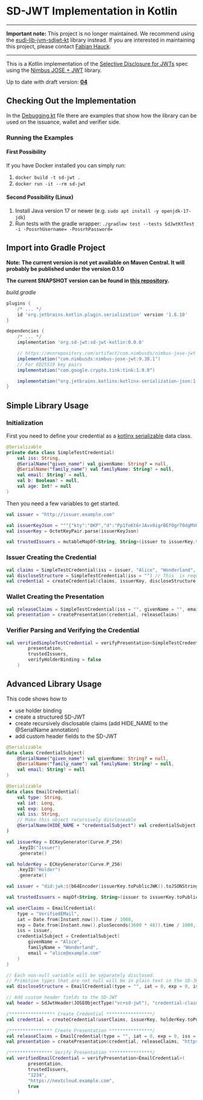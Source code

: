 # SD-JWT Implementation in Kotlin

---

**Important note:** This project is no longer maintained.
We recommend using the [eudi-lib-jvm-sdjwt-kt](https://github.com/eu-digital-identity-wallet/eudi-lib-jvm-sdjwt-kt)
library instead. If you are interested in maintaining this project,
please contact [Fabian Hauck](mailto:contact@fabianhauck.de).

---

This is a Kotlin implementation of the [Selective Disclosure for JWTs](https://github.com/oauthstuff/draft-selective-disclosure-jwt)
spec using the [Nimbus JOSE + JWT](https://connect2id.com/products/nimbus-jose-jwt) 
library.

Up to date with draft version: [**04**](https://drafts.oauth.net/oauth-selective-disclosure-jwt/draft-ietf-oauth-selective-disclosure-jwt.html)

## Checking Out the Implementation

In the [Debugging.kt](src/test/kotlin/org/sd_jwt/Debugging.kt) file 
there are examples that show how the library can be used
on the issuance, wallet and verifier side.

### Running the Examples

#### First Possibility

If you have Docker installed you can simply run:

1. ``docker build -t sd-jwt .``
2. ``docker run -it --rm sd-jwt``

#### Second Possibility (Linux)

1. Install Java version 17 or newer (e.g. ``sudo apt install -y openjdk-17-jdk``)
2. Run tests with the gradle wrapper: ``./gradlew test --tests SdJwtKtTest -i -PossrhUsername= -PossrhPassword=``

## Import into Gradle Project

**Note: The current version is not yet available on Maven Central. 
It will probably be published under the version 0.1.0**

**The current SNAPSHOT version can be found in [this repository](https://s01.oss.sonatype.org/content/repositories/snapshots/org/sd-jwt/sd-jwt-kotlin/).**

*build.gradle*
```groovy
plugins {
    /* ... */
    id 'org.jetbrains.kotlin.plugin.serialization' version '1.8.10'
}

dependencies {
    /* ... */
    implementation 'org.sd-jwt:sd-jwt-kotlin:0.0.0'

    // https://mvnrepository.com/artifact/com.nimbusds/nimbus-jose-jwt
    implementation("com.nimbusds:nimbus-jose-jwt:9.30.1")
    // For ED25519 key pairs
    implementation("com.google.crypto.tink:tink:1.9.0")

    implementation("org.jetbrains.kotlinx:kotlinx-serialization-json:1.4.1")
}
```

## Simple Library Usage

### Initialization

First you need to define your credential as a 
[kotlinx serializable](https://github.com/Kotlin/kotlinx.serialization) 
data class.

```kotlin
@Serializable
private data class SimpleTestCredential(
    val iss: String,
    @SerialName("given_name") val givenName: String? = null,
    @SerialName("family_name") val familyName: String? = null,
    val email: String? = null,
    val b: Boolean? = null,
    val age: Int? = null
)
```

Then you need a few variables to get started.

```kotlin
val issuer = "http://issuer.example.com"

val issuerKeyJson = """{"kty":"OKP","d":"Pp1foKt6rJAvx0igrBEfOgrT0dgMVQDHmgJZbm2h518","crv":"Ed25519","kid":"IssuerKey","x":"1NYF4EFS2Ov9hqt35fVt2J-dktLV29hs8UFjxbOXnho"}"""
val issuerKey = OctetKeyPair.parse(issuerKeyJson)

val trustedIssuers = mutableMapOf<String, String>(issuer to issuerKey.toPublicJWK().toJSONString())
```

### Issuer Creating the Credential

```kotlin
val claims = SimpleTestCredential(iss = issuer, "Alice", "Wonderland", "alice@example.com", false, 21)
val discloseStructure = SimpleTestCredential(iss = "") // This  is required so that 'iss' is not hidden
val credential = createCredential(claims, issuerKey, discloseStructure = discloseStructure)
```

### Wallet Creating the Presentation

```kotlin
val releaseClaims = SimpleTestCredential(iss = "", givenName = "", email = "", age = 0) // Non-null claims will be revealed
val presentation = createPresentation(credential, releaseClaims)
```

### Verifier Parsing and Verifying the Credential

```kotlin
val verifiedSimpleTestCredential = verifyPresentation<SimpleTestCredential>(
        presentation, 
        trustedIssuers, 
        verifyHolderBinding = false
    )
```

## Advanced Library Usage

This code shows how to
- use holder binding
- create a structured SD-JWT
- create recursively disclosable claims (add HIDE_NAME to the @SerialName annotation)
- add custom header fields to the SD-JWT

```kotlin
@Serializable
data class CredentialSubject(
    @SerialName("given_name") val givenName: String? = null,
    @SerialName("family_name") val familyName: String? = null,
    val email: String? = null
)

@Serializable
data class EmailCredential(
    val type: String,
    val iat: Long,
    val exp: Long,
    val iss: String,
    // Make this object recursively discloseable
    @SerialName(HIDE_NAME + "credentialSubject") val credentialSubject: CredentialSubject? = null 
)

val issuerKey = ECKeyGenerator(Curve.P_256)
    .keyID("Issuer")
    .generate()

val holderKey = ECKeyGenerator(Curve.P_256)
    .keyID("Holder")
    .generate()

val issuer = "did:jwk:${b64Encoder(issuerKey.toPublicJWK().toJSONString())}"

val trustedIssuers = mapOf<String, String>(issuer to issuerKey.toPublicJWK().toJSONString())

val userClaims = EmailCredential(
    type = "VerifiedEMail",
    iat = Date.from(Instant.now()).time / 1000,
    exp = Date.from(Instant.now().plusSeconds(3600 * 48)).time / 1000,
    iss = issuer,
    credentialSubject = CredentialSubject(
        givenName = "Alice",
        familyName = "Wonderland",
        email = "alice@example.com"
    )
)

// Each non-null variable will be separately disclosed. 
// Primitive types that are not null will be in plain text in the SD-JWT.
val discloseStructure = EmailCredential(type = "", iat = 0, exp = 0, iss = "", credentialSubject = CredentialSubject())

// Add custom header fields to the SD-JWT
val header = SdJwtHeader(JOSEObjectType("vc+sd-jwt"), "credential-claims-set+json")

/***************** Create Credential *****************/
val credential = createCredential(userClaims, issuerKey, holderKey.toPublicJWK(), discloseStructure, sdJwtHeader = header)

/**************** Create Presentation ****************/
val releaseClaims = EmailCredential(type = "", iat = 0, exp = 0, iss = "", credentialSubject = CredentialSubject(email = ""))
val presentation = createPresentation(credential, releaseClaims, "https://nextcloud.example.com", "1234", holderKey)

/**************** Verify Presentation ****************/
val verifiedEmailCredential = verifyPresentation<EmailCredential>(
        presentation,
        trustedIssuers,
        "1234",
        "https://nextcloud.example.com",
        true
    )
```
